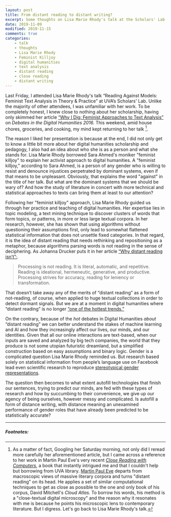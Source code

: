 ```yaml
---
layout: post
title: From distant reading to distant writing?
excerpt: Some thoughts on Lisa Marie Rhody's talk at the Scholars' Lab.      
date: 2019-11-09  
modified: 2019-11-15 
comments: true
categories: 
    - talk 
    - thoughts 
    - Lisa Marie Rhody 
    - Feminist Killjoy
    - digital humanities 
    - text analysis
    - distant reading 
    - close reading
    - distant writing
---
```


Last Friday, I attended Lisa Marie Rhody's talk “Reading Against Models: Feminist Text Analysis in Theory & Practice” at UVA’s Scholars' Lab. Unlike the majority of other attendees, I was unfamiliar with her work. To be completely honest, I knew close to nothing about her scholarship, having only skimmed her article [“Why I Dig: Feminist Approaches to Text Analysis”](https://dhdebates.gc.cuny.edu/read/untitled/section/508c8664-15c8-4262-a72a-e49299873d11#ch46) on _Debates in the Digital Humanities 2016._ This weekend, amid house chores, groceries, and cooking, my mind kept returning to her talk [^1].

[^1]: As a matter of fact, Googling her Saturday morning, not only did I reread more carefully her aforementioned article, but I came across a reference to her work in Martin Paul Eve's very recent [_Close Reading with Computers_](https://www.sup.org/books/title/?id=30253), a book that instantly intrigued me and that I couldn't help but borrowing from UVA library. [Martin Paul Eve](https://eve.gd/c-v/) departs from macroscopic views of massive literary corpora and turns "distant reading" on its head. He applies a set of similar computational techniques to get as close as possible to the one and only book of his corpus, David Mitchell's _Cloud Atlas._ To borrow his words, his method is a "close-textual digital microscopy" and the reason why it resonates with me is because he points his microscopic lens to contemporary literature. But I digress. Let's go back to Lisa Marie Rhody's talk.      

The reason I liked her presentation is because at the end, I did not only get to know a little bit more about her digital humanities scholarship and pedagogy, I also had an idea about who she is as a person and what she stands for. Lisa Marie Rhody borrowed Sara Ahmed's moniker "feminist killjoy" to explain her activist approach to digital humanities. A "feminist killjoy," according to Sara Ahmed, is a person of any gender who is willing to resist and denounce injustices perpetrated by dominant systems, even if that means to be unpleasant. Obviously, that explains the word "against" in the title of her talk. But what are the dominant systems that we should be wary of? And how the study of literature in concert with more technical and statistical approaches to texts can bring them at least to our attention?

Following her "feminist killjoy" approach, Lisa Marie Rhody guided us through her practice and teaching of digital humanities. Her expertise lies in topic modeling, a text mining technique to discover clusters of words that form topics, or patterns, in more or less large textual corpora. In her research, however, she has shown that using algorithms without questioning their assumptions first, only lead to somewhat flattened statistical information that does not unsettle fixed categories. In that regard, it is the idea of distant reading that needs rethinking and repositioning as a metaphor, because algorithms parsing words is not reading in the sense of deciphering. As Johanna Drucker puts it in her article [“Why distant reading isn’t”:](https://www.mlajournals.org/doi/pdf/10.1632/pmla.2017.132.3.628).

> Processing is not reading. It is literal, automatic, and repetitive. Reading is ideational, hermeneutic, generative, and productive. Processing strives for accuracy, reading for leniency or transformation.

That doesn’t take away any of the merits of “distant reading” as a form of not-reading, of course, when applied to huge textual collections in order to detect dormant signals. But we are at a moment in digital humanities where “distant reading” is no longer [“one of the hottest trends.”](https://link.springer.com/chapter/10.1007/978-3-319-03164-4_13) 

On the contrary, because of the _hot_ debates in Digital Humanities _about_ “distant reading” we can better understand the stakes of machine learning and AI and how they increasingly affect our lives, our minds, and our identities. Given that all our online interactions are text-based, when our inputs are saved and analyzed by big tech companies, the world that they produce is not some utopian futuristic dreamland, but a simplified construction based on easy assumptions and binary logic. Gender is a complicated question Lisa Marie Rhody reminded us. But research based solely on statistical information from people’s language use on Facebook lead even scientific research to reproduce [stereotypical gender representations](https://journals.plos.org/plosone/article?id=10.1371/journal.pone.0155885#sec027). 

The question then becomes to what extent autofill technologies that finish our sentences, trying to predict our minds, are fed with these types of research and how by succumbing to their convenience, we give up our agency of being ourselves, however messy and complicated. Is autofill a form of distance writing, with distance meaning an unexamined performance of gender roles that have already been predicted to be statistically accurate? 

- - - 
##### Footnotes: